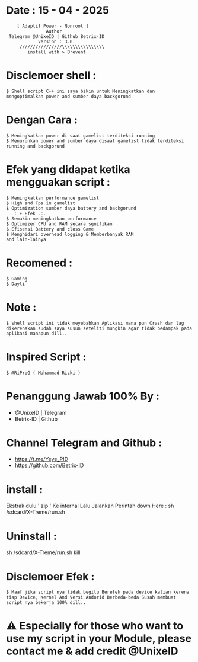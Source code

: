 # Date : 15 - 04 - 2025          
        [ Adaptif Power - Nonroot ]
                   Author 
     Telegram @UnixeID | Github Betrix-ID
                version : 3.0
         ////////////////\\\\\\\\\\\\\\\\
            install with > Brevent

# Disclemoer shell :
    $ Shell script C++ ini saya bikin untuk Meningkatkan dan mengoptimalkan power and sumber daya backgorund 
    
# Dengan Cara :
    $ Meningkatkan power di saat gamelist terditeksi running
    $ Menurunkan power and sumber daya disaat gamelist tidak terditeksi running and backgorund

# Efek yang didapat ketika mengguakan script :
    $ Meningkatkan performance gamelist
    $ High and Fps in gamelist
    $ Optimization sumber daya battery and backgorund
       :.+ Efek .:.
    $ Semakin meningkatkan performance
    $ Optimizer CPU and RAM secara sgnifikan
    $ Efisensi Battery and closs Game
    $ Menghidari overhead logging & Memberbanyak RAM 
    and lain-lainya

# Recomened :
    $ Gaming
    $ Dayli
    
# Note :
    $ shell script ini tidak meyebabkan Aplikasi mana pun Crash dan lag dikerenakan sudah saya susun seteliti mungkin agar tidak bedampak pada aplikasi manapun dill..
                        
# Inspired Script :
    $ @RiProG ( Muhammad Rizki )

# Penanggung Jawab 100% By :
- @UnixeID | Telegram
- Betrix-ID   | Github

# Channel Telegram and Github :
- https://t.me/Yeye_PID
- https://github.com/Betrix-ID

# install :
Ekstrak dulu ' zip ' Ke internal
Lalu Jalankan Perintah down Here :
sh /sdcard/X-Treme/run.sh

# Uninstall : 
sh /sdcard/X-Treme/run.sh kill

# Disclemoer Efek :
    $ Maaf jika script nya tidak begitu Berefek pada device kalian kerena tiap Device, Kernel And Versi Andorid Berbeda-beda Susah membuat script nya bekerja 100% dill..

# ⚠️ Especially for those who want to use my script in your Module, please contact me & add credit @UnixeID
